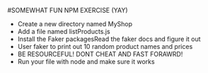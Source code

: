 #SOMEWHAT FUN NPM EXERCISE (YAY)

* Create a new directory named MyShop
* Add a file named listProducts.js
* Install the Faker packagesRead the faker docs and figure it out
* User faker to print out 10 random product names and prices
* BE RESOURCEFUL! DONT CHEAT AND FAST FORAWRD!
* Run your file with node and make sure it works